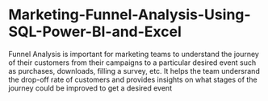 # Marketing-Funnel-Analysis-Using-SQL-Power-BI-and-Excel
Funnel Analysis is important for marketing teams to understand the journey of their customers from their campaigns to a particular desired event such as purchases, downloads, filling a survey, etc. It helps the team undersrand the drop-off rate of customers and provides insights on what stages of the journey could be improved to get a desired event
